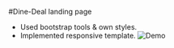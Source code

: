 #Dine-Deal landing page

- Used bootstrap tools & own styles.
- Implemented responsive template.
![Demo](img/demo.gif)

